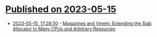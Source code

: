 # [Published on 2023-05-15](index.md)

* [2023-05-15, 17:28:50](https://lobste.rs/s/5dco74/magazines_vmem_extending_slab_allocator) - [Magazines and Vmem: Extending the Slab Allocator to Many CPUs and Arbitrary Resources](http://www.parrot.org/sites/www.parrot.org/files/vmem.pdf)
